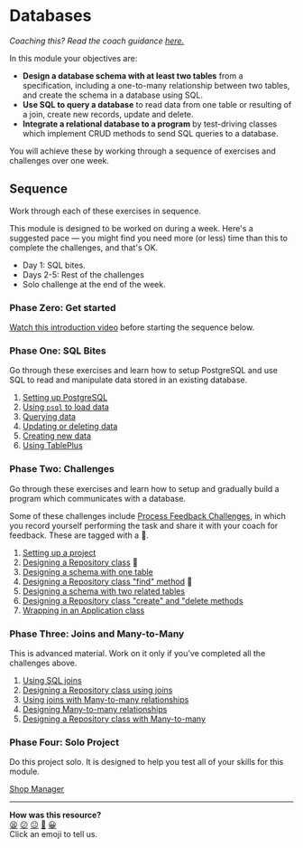 # Databases

_Coaching this? Read the coach guidance
[here.](https://github.com/makersacademy/slug/blob/main/materials/universe/distributed_applications/databases/HOW_TO_COACH.x.md)_

In this module your objectives are:
  * **Design a database schema with at least two tables** from a specification,
    including a one-to-many relationship between two tables, and create the
    schema in a database using SQL.
  * **Use SQL to query a database** to read data from one table or resulting of
    a join, create new records, update and delete.
  * **Integrate a relational database to a program** by test-driving classes
    which implement CRUD methods to send SQL queries to a database.

You will achieve these by working through a sequence of exercises and challenges
over one week.

## Sequence

Work through each of these exercises in sequence.

This module is designed to be worked on during a week. Here's a suggested pace —
you might find you need more (or less) time than this to complete the
challenges, and that's OK.

* Day 1: SQL bites.
* Days 2-5: Rest of the challenges
* Solo challenge at the end of the week.

### Phase Zero: Get started

[Watch this introduction video](https://www.youtube.com/watch?v=5PJQscmAEI4)
before starting the sequence below.

### Phase One: SQL Bites

Go through these exercises and learn how to setup PostgreSQL and use SQL to read
and manipulate data stored in an existing database.

<!-- OMITTED -->

1. [Setting up PostgreSQL](./sql_bites/01_setting_up_database.md)
2. [Using `psql` to load data](./sql_bites/02_using_psql.md)
3. [Querying data](./sql_bites/03_querying_data.md)
4. [Updating or deleting data](./sql_bites/04_updating_and_deleting_date.md)
5. [Creating new data](./sql_bites/05_creating_new_data.md)
6. [Using TablePlus](./sql_bites/06_using_table_plus.md)

### Phase Two: Challenges

<!-- OMITTED -->

Go through these exercises and learn how to setup and gradually build a program
which communicates with a database.

Some of these challenges include [Process Feedback
Challenges](https://github.com/makersacademy/golden-square/blob/main/pills/process_feedback_challenges.md),
in which you record yourself performing the task and share it with your coach
for feedback. These are tagged with a 📡.

1. [Setting up a project](./challenges/01_setting_up_project.md)
2. [Designing a Repository
   class](./challenges/02_test_driving_model_repository_classes.md) 📡
3. [Designing a schema with one
   table](./challenges/03_designing_schema_one_table.md)
4. [Designing a Repository class "find"
   method](./challenges/04_test_driving_find_method.md) 📡
5. [Designing a schema with two related
   tables](./challenges/05_designing_schema_two_tables.md)
6. [Designing a Repository class "create" and "delete
   methods](./challenges/06_test_driving_write_operations.md)
7. [Wrapping in an Application
   class](./challenges/07_wrapping_in_application_class.md)

### Phase Three: Joins and Many-to-Many

This is advanced material. Work on it only if you've completed all the
challenges above.

1. [Using SQL joins](./joins/01_using_joins.md)
2. [Designing a Repository class using
   joins](./joins/02_test_driving_repository_class_with_join.md)
3. [Using joins with Many-to-many
   relationships](./joins/03_using_joins_with_many_to_many.md)
4. [Designing Many-to-many
   relationships](./joins/04_designing_many_to_many_relationships.md)
5. [Designing a Repository class with
   Many-to-many](./joins/05_repository_classes_many_to_many.md)


### Phase Four: Solo Project

Do this project solo. It is designed to help you test all of your skills for
this module.

[Shop Manager](projects/shop_manager_project.md) 

<!-- OMITTED -->


<!-- BEGIN GENERATED SECTION DO NOT EDIT -->

---

**How was this resource?**  
[😫](https://airtable.com/shrUJ3t7KLMqVRFKR?prefill_Repository=makersacademy%2Fdatabases-in-python&prefill_File=README.md&prefill_Sentiment=😫) [😕](https://airtable.com/shrUJ3t7KLMqVRFKR?prefill_Repository=makersacademy%2Fdatabases-in-python&prefill_File=README.md&prefill_Sentiment=😕) [😐](https://airtable.com/shrUJ3t7KLMqVRFKR?prefill_Repository=makersacademy%2Fdatabases-in-python&prefill_File=README.md&prefill_Sentiment=😐) [🙂](https://airtable.com/shrUJ3t7KLMqVRFKR?prefill_Repository=makersacademy%2Fdatabases-in-python&prefill_File=README.md&prefill_Sentiment=🙂) [😀](https://airtable.com/shrUJ3t7KLMqVRFKR?prefill_Repository=makersacademy%2Fdatabases-in-python&prefill_File=README.md&prefill_Sentiment=😀)  
Click an emoji to tell us.

<!-- END GENERATED SECTION DO NOT EDIT -->
